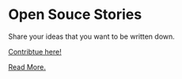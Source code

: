 # Open Souce Stories

Share your ideas that you want to be written down.

[Contribtue here!](https://gotobedwith.me/open-source-stories-3c930b2ae5ba#.8tnb0jxbj)

[Read More.](https://gotobedwith.me/open-source-stories-3c930b2ae5ba#.q0euyjc6n)